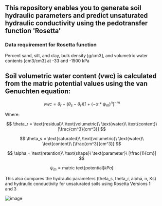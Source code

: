 ## This repository enables you to generate soil  hydraulic parameters and predict unsaturated hydraulic conductivity using the pedotransfer function 'Rosetta'

### Data requirement for Rosetta function

Percent sand, silt, and clay, bulk density [g/cm3], and volumetric water contents [cm3/cm3] at -33 and -1500 kPa


## Soil volumetric water content (vwc) is calculated from the matric potential values using the van Genuchten equation:

$$vwc = \theta_r + (\theta_s - \theta_r) [1 + (-\alpha * \psi_m)^{n}]^{-m}$$

Where:

$$
\theta_r = \text{residual}\ \text{volumetric}\ \text{water}\ \text{content}\ [\frac{cm^3}{cm^3}]
$$

$$
\theta_s = \text{saturated}\ \text{volumetric}\ \text{water}\ \text{content}\ [\frac{cm^3}{cm^3}]
$$

$$
\alpha = \text{retention}\ \text{shape}\ \text{parameter}\ [\frac{1}{cm}]
$$

$$
\psi_m = \text{matric\ text\{potential} [kPa]
$$


This also compares the hydraulic parameters (theta_s, theta_r, alpha, n, Ks) and hydraulic conductivity for unsaturated soils using Rosetta Versions 1 and 3


![image](https://github.com/MarkBarbadillo/Rosetta-Soilhydraulicconductivity/assets/157748709/3b781a05-5abf-4ba0-9782-230f65226561)
